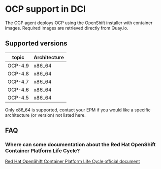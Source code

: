 # OCP support in DCI

The OCP agent deploys OCP using the OpenShift installer with container images.
Required images are retrieved directly from Quay.io.

## Supported versions

| topic   | Architecture |
|---------|--------------|
| OCP-4.9 | x86_64       |
| OCP-4.8 | x86_64       |
| OCP-4.7 | x86_64       |
| OCP-4.6 | x86_64       |
| OCP-4.5 | x86_64       |

Only x86_64 is supported, contact your EPM if you would like a specific architecture (or version) not listed here.



## FAQ

### Where can some documentation about the Red Hat OpenShift Container Platform Life Cycle?

[Red Hat OpenShift Container Platform Life Cycle official document](https://access.redhat.com/support/policy/updates/openshift/)
